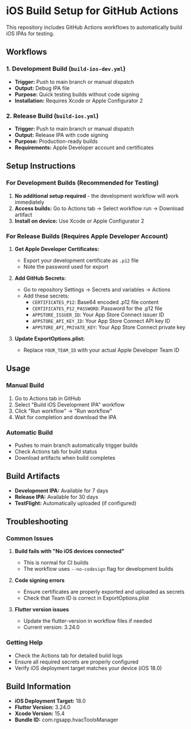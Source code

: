# iOS Build Setup for GitHub Actions

This repository includes GitHub Actions workflows to automatically build iOS IPAs for testing.

## Workflows

### 1. Development Build (`build-ios-dev.yml`)
- **Trigger:** Push to main branch or manual dispatch
- **Output:** Debug IPA file
- **Purpose:** Quick testing builds without code signing
- **Installation:** Requires Xcode or Apple Configurator 2

### 2. Release Build (`build-ios.yml`)
- **Trigger:** Push to main branch or manual dispatch  
- **Output:** Release IPA with code signing
- **Purpose:** Production-ready builds
- **Requirements:** Apple Developer account and certificates

## Setup Instructions

### For Development Builds (Recommended for Testing)

1. **No additional setup required** - the development workflow will work immediately
2. **Access builds:** Go to Actions tab → Select workflow run → Download artifact
3. **Install on device:** Use Xcode or Apple Configurator 2

### For Release Builds (Requires Apple Developer Account)

1. **Get Apple Developer Certificates:**
   - Export your development certificate as `.p12` file
   - Note the password used for export

2. **Add GitHub Secrets:**
   - Go to repository Settings → Secrets and variables → Actions
   - Add these secrets:
     - `CERTIFICATES_P12`: Base64 encoded .p12 file content
     - `CERTIFICATES_P12_PASSWORD`: Password for the .p12 file
     - `APPSTORE_ISSUER_ID`: Your App Store Connect issuer ID
     - `APPSTORE_API_KEY_ID`: Your App Store Connect API key ID  
     - `APPSTORE_API_PRIVATE_KEY`: Your App Store Connect private key

3. **Update ExportOptions.plist:**
   - Replace `YOUR_TEAM_ID` with your actual Apple Developer Team ID

## Usage

### Manual Build
1. Go to Actions tab in GitHub
2. Select "Build iOS Development IPA" workflow
3. Click "Run workflow" → "Run workflow"
4. Wait for completion and download the IPA

### Automatic Build
- Pushes to main branch automatically trigger builds
- Check Actions tab for build status
- Download artifacts when build completes

## Build Artifacts

- **Development IPA:** Available for 7 days
- **Release IPA:** Available for 30 days
- **TestFlight:** Automatically uploaded (if configured)

## Troubleshooting

### Common Issues

1. **Build fails with "No iOS devices connected"**
   - This is normal for CI builds
   - The workflow uses `--no-codesign` flag for development builds

2. **Code signing errors**
   - Ensure certificates are properly exported and uploaded as secrets
   - Check that Team ID is correct in ExportOptions.plist

3. **Flutter version issues**
   - Update the flutter-version in workflow files if needed
   - Current version: 3.24.0

### Getting Help

- Check the Actions tab for detailed build logs
- Ensure all required secrets are properly configured
- Verify iOS deployment target matches your device (iOS 18.0)

## Build Information

- **iOS Deployment Target:** 18.0
- **Flutter Version:** 3.24.0
- **Xcode Version:** 15.4
- **Bundle ID:** com.rgsapp.hvacToolsManager
